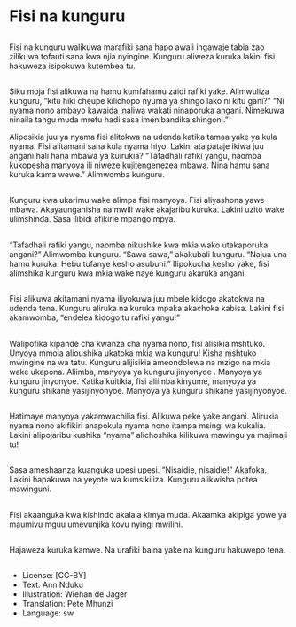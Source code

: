 # Fisi na kunguru

##
Fisi na kunguru walikuwa marafiki
sana hapo awali ingawaje tabia zao
zilikuwa tofauti sana kwa njia
nyingine.
Kunguru aliweza kuruka lakini fisi
hakuweza isipokuwa kutembea tu.

##
Siku moja fisi alikuwa na hamu
kumfahamu zaidi rafiki yake.
Alimwuliza kunguru, “kitu hiki
cheupe kilichopo nyuma ya shingo
lako ni kitu gani?”
“Ni nyama nono ambayo kawaida
inaliwa wakati ninaporuka angani.
Nimekuwa ninaila tangu muda
mrefu hadi sasa imenibandika
shingoni.”

Aliposikia juu ya nyama fisi alitokwa na udenda katika tamaa yake
ya kula nyama.
Fisi alitamani sana kula nyama hiyo. Lakini ataipataje ikiwa juu
angani hali hana mbawa
ya kuirukia?
“Tafadhali rafiki yangu, naomba kukopesha manyoya ili niweze
kujitengenezea mbawa. Nina hamu sana kuruka kama wewe.”
Alimwomba kunguru.

##
Kunguru kwa ukarimu wake alimpa
fisi manyoya.
Fisi aliyashona yawe mbawa.
Akayaunganisha na mwili wake
akajaribu kuruka.
Lakini uzito wake ulimshinda.
Sasa ilibidi afikirie mpango mpya.

##
“Tafadhali rafiki yangu, naomba
nikushike kwa mkia wako
utakaporuka angani?” Alimwomba
kunguru.
“Sawa sawa,” akakubali kunguru.
“Najua una hamu kuruka. Hebu
tufanye kesho asubuhi.”
Ilipokucha kesho yake, fisi alimshika
kunguru kwa mkia wake naye
kunguru akaruka angani.

##
Fisi alikuwa akitamani nyama
iliyokuwa juu mbele kidogo
akatokwa na udenda tena.
Kunguru aliruka na kuruka mpaka
akachoka kabisa. Lakini fisi
akamwomba, “endelea kidogo tu
rafiki yangu!”

##
Walipofika kipande cha kwanza cha nyama nono, fisi alisikia
mshtuko. Unyoya mmoja alioushika ukatoka mkia wa kunguru!
Kisha mshtuko mwingine na wa tatu. Kunguru alijisikia
ameondolewa na mzigo na mkia wake ukapona.
Aliimba, manyoya ya kunguru jinyonyoe . Manyoya ya kunguru
jinyonyoe.
Katika kuitikia, fisi aliimba kinyume, manyoya ya kunguru shikane
yasijinyonyoe. Manyoya ya kunguru shikane yasijinyonyoe.

##
Hatimaye manyoya yakamwachilia
fisi. Alikuwa peke yake angani.
Alirukia nyama nono akifikiri
anapokula nyama nono itampa
msingi wa kukalia.
Lakini alipojaribu kushika “nyama”
alichoshika kilikuwa mawingu ya
majimaji tu!

##
Sasa ameshaanza kuanguka upesi
upesi. “Nisaidie, nisaidie!” Akafoka.
Lakini hapakuwa na yeyote wa
kumsikiliza. Kunguru alikwisha
potea mawinguni.

##
Fisi akaanguka kwa kishindo akalala
kimya muda.
Akaamka akipiga yowe ya maumivu
mguu umevunjika kovu nyingi
mwilini.

##
Hajaweza kuruka kamwe.
Na urafiki baina yake na kunguru
hakuwepo tena.

##
* License: [CC-BY]
* Text: Ann Nduku
* Illustration: Wiehan de Jager
* Translation: Pete Mhunzi
* Language: sw
